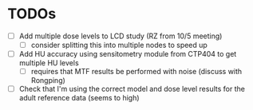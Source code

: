 # TODOs

- [ ] Add multiple dose levels to LCD study (RZ from 10/5 meeting)
  - [ ] consider splitting this into multiple nodes to speed up
- [ ] Add HU accuracy using sensitometry module from CTP404 to get multiple HU levels
  - [ ]  requires that MTF results be performed with noise (discuss with Rongping) 
- [ ] Check that I'm using the correct model and dose level results for the adult reference data (seems to high)